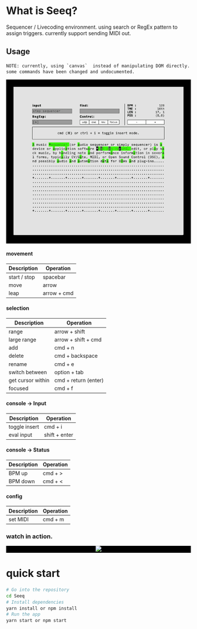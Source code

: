 # What is Seeq?

Sequencer / Livecoding environment.
using search or RegEx pattern to assign triggers.
currently support sending MIDI out.

## Usage

```
NOTE: currently, using `canvas`  instead of manipulating DOM directly.
some commands have been changed and undocumented.
```

<div style="text-align:center; background-color: black; padding: 20px;"><img src="src/media/images/usage.gif" /></div>

#### movement
Description |  Operation
--- | ---
start / stop | spacebar
move | arrow
leap | arrow + cmd


#### selection
Description |  Operation
--- | ---
range | arrow + shift
large range | arrow + shift + cmd
add | cmd + n
delete | cmd + backspace
rename | cmd + e
switch between | option + tab
get cursor within | cmd + return (enter)
focused | cmd + f

#### console -> Input
Description |  Operation
--- | ---
toggle insert | cmd + i
eval input | shift + enter

#### console -> Status
Description |  Operation
--- | ---
BPM up | cmd + >
BPM down | cmd + <

#### config
Description |  Operation
--- | ---
set MIDI | cmd + m




### watch in action.


<div style="text-align:center; background-color: black;"><a href="https://www.youtube.com/watch?v=DGaakhSvYOg"><img src="https://i.ytimg.com/vi/DGaakhSvYOg/hqdefault.jpg" /></a></div>



# quick start

```bash
# Go into the repository
cd Seeq
# Install dependencies
yarn install or npm install
# Run the app
yarn start or npm start
```
